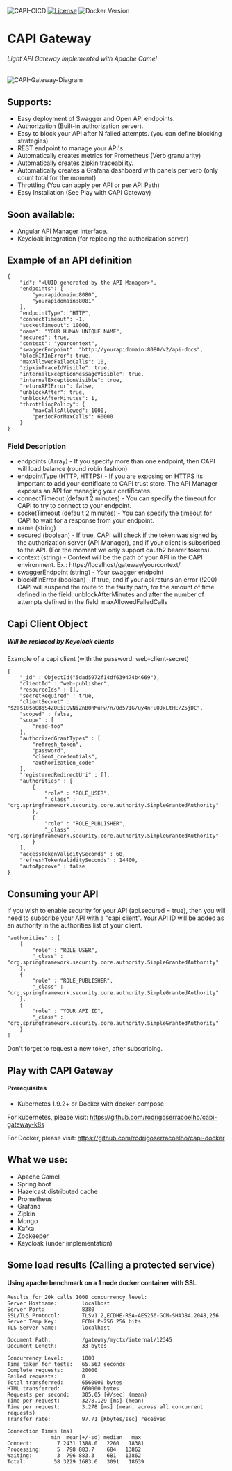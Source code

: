 ![CAPI-CICD](https://github.com/rodrigoserracoelho/capi-gateway/workflows/CAPI-CICD/badge.svg?branch=master)
[![License](https://img.shields.io/badge/License-Apache%202.0-blue.svg)](https://opensource.org/licenses/Apache-2.0)
![Docker Version](https://img.shields.io/docker/v/surisoft/capi-gateway)

# CAPI Gateway
###### Light API Gateway implemented with Apache Camel

![CAPI-Gateway-Diagram](https://surisoft.io/assets/images/CAPI-Gateway-white.png)

## Supports:
* Easy deployment of Swagger and Open API endpoints.
* Authorization (Built-in authorization server).
* Easy to block your API after N failed attempts. (you can define blocking strategies)
* REST endpoint to manage your API's.
* Automatically creates metrics for Prometheus (Verb granularity)
* Automatically creates zipkin traceability.
* Automatically creates a Grafana dashboard with panels per verb (only count total for the moment)
* Throttling (You can apply per API or per API Path)
* Easy Installation (See Play with CAPI Gateway)

## Soon available:
* Angular API Manager Interface.
* Keycloak integration (for replacing the authorization server)

## Example of an API definition

    {
        "id": "<UUID generated by the API Manager>",
        "endpoints": [
            "yourapidomain:8080",
            "yourapidomain:8081"
        ],
        "endpointType": "HTTP",
        "connectTimeout": -1,
        "socketTimeout": 10000,
        "name": "YOUR HUMAN UNIQUE NAME",
        "secured": true,
        "context": "yourcontext",
        "swaggerEndpoint": "http://yourapidomain:8080/v2/api-docs",
        "blockIfInError": true,
        "maxAllowedFailedCalls": 10,
        "zipkinTraceIdVisible": true,
        "internalExceptionMessageVisible": true,
        "internalExceptionVisible": true,
        "returnAPIError": false,
        "unblockAfter": true,
        "unblockAfterMinutes": 1,
        "throttlingPolicy": {
            "maxCallsAllowed": 1000,
            "periodForMaxCalls": 60000
        }
    }
### Field Description

 * endpoints (Array) - If you specify more than one endpoint, then CAPI will load balance (round robin fashion)
 * endpointType (HTTP, HTTPS) - If you are exposing on HTTPS its important to add your certificate to CAPI trust store. The API Manager exposes an API for managing your certificates.
 * connectTimeout (default 2 minutes) - You can specify the timeout for CAPI to try to connect to your endpoint.
 * socketTimeout (default 2 minutes) - You can specify the timeout for CAPI to wait for a response from your endpoint.
 * name (string) 
 * secured (boolean) - If true, CAPI will check if the token was signed by the authorization server (API Manager), and if your client is subscribed to the API. (For the moment we only support oauth2 bearer tokens).
 * context (string) - Context will be the path of your API in the CAPI environment. Ex.: https://localhost/gateway/yourcontext/
* swaggerEndpoint (string) - Your swagger endpoint
 * blockIfInError (boolean) - If true, and if your api retuns an error (!200) CAPI will suspend the route to the faulty path, for the amount of time defined in the field: unblockAfterMinutes and after the number of attempts defined in the field: maxAllowedFailedCalls
 

## Capi Client Object 
##### Will be replaced by Keycloak clients

Example of a capi client (with the password: web-client-secret)

    {
        "_id" : ObjectId("5dad5972f14df639474b4669"),
        "clientId" : "web-publisher",
        "resourceIds" : [],
        "secretRequired" : true,
        "clientSecret" : "$2a$10$oQBqS4ZOEiIGVNiZnB0nMuFw/n/Od57IG/uy4nFuOJxLtHE/Z5jDC",
        "scoped" : false,
        "scope" : [ 
            "read-foo"
        ],
        "authorizedGrantTypes" : [ 
            "refresh_token", 
            "password", 
            "client_credentials", 
            "authorization_code"
        ],
        "registeredRedirectUri" : [],
        "authorities" : [ 
            {
                "role" : "ROLE_USER",
                "_class" : "org.springframework.security.core.authority.SimpleGrantedAuthority"
            }, 
            {
                "role" : "ROLE_PUBLISHER",
                "_class" : "org.springframework.security.core.authority.SimpleGrantedAuthority"
            }
        ],
        "accessTokenValiditySeconds" : 60,
        "refreshTokenValiditySeconds" : 14400,
        "autoApprove" : false
    }

## Consuming your API
If you wish to enable security for your API (api.secured = true), then you will need to subscribe your API with a "capi client".
Your API ID will be added as an authority in the authorities list of your client.

    "authorities" : [ 
        {
            "role" : "ROLE_USER",
            "_class" : "org.springframework.security.core.authority.SimpleGrantedAuthority"
        }, 
        {
            "role" : "ROLE_PUBLISHER",
            "_class" : "org.springframework.security.core.authority.SimpleGrantedAuthority"
        }, 
        {
            "role" : "YOUR API ID",
            "_class" : "org.springframework.security.core.authority.SimpleGrantedAuthority"
        }
    ]

Don't forget to request a new token, after subscribing.


## Play with CAPI Gateway

#### Prerequisites
 - Kubernetes 1.9.2+ or Docker with docker-compose

For kubernetes, please visit: https://github.com/rodrigoserracoelho/capi-gateway-k8s

For Docker, please visit: https://github.com/rodrigoserracoelho/capi-docker

## What we use:
* Apache Camel
* Spring boot
* Hazelcast distributed cache
* Prometheus
* Grafana
* Zipkin
* Mongo
* Kafka
* Zookeeper
* Keycloak (under implementation)

## Some load results (Calling a protected service)
#### Using apache benchmark on a 1 node docker container with SSL 
    
    Results for 20k calls 1000 concurrency level:
    Server Hostname:        localhost
    Server Port:            8380
    SSL/TLS Protocol:       TLSv1.2,ECDHE-RSA-AES256-GCM-SHA384,2048,256
    Server Temp Key:        ECDH P-256 256 bits
    TLS Server Name:        localhost

    Document Path:          /gateway/myctx/internal/12345
    Document Length:        33 bytes

    Concurrency Level:      1000
    Time taken for tests:   65.563 seconds
    Complete requests:      20000
    Failed requests:        0
    Total transferred:      6560000 bytes
    HTML transferred:       660000 bytes
    Requests per second:    305.05 [#/sec] (mean)
    Time per request:       3278.129 [ms] (mean)
    Time per request:       3.278 [ms] (mean, across all concurrent requests)
    Transfer rate:          97.71 [Kbytes/sec] received

    Connection Times (ms)
                  min  mean[+/-sd] median   max
    Connect:        7 2431 1388.0   2260   18381
    Processing:     5  798 883.7    684   13862
    Waiting:        3  796 883.3    681   13862
    Total:         58 3229 1683.6   3091   18639
